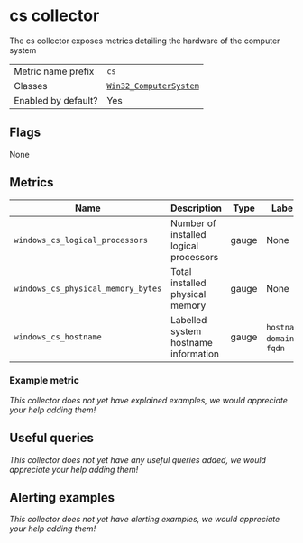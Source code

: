 # cs collector

The cs collector exposes metrics detailing the hardware of the computer system

|||
-|-
Metric name prefix  | `cs`
Classes             | [`Win32_ComputerSystem`](https://msdn.microsoft.com/en-us/library/aa394102)
Enabled by default? | Yes

## Flags

None

## Metrics

<!-- BEGIN auto-generated metrics table -->
Name | Description | Type | Labels
-----|-------------|------|-------
`windows_cs_logical_processors` | Number of installed logical processors | gauge | None
`windows_cs_physical_memory_bytes` | Total installed physical memory | gauge | None
`windows_cs_hostname` | Labelled system hostname information | gauge | `hostname`, `domain`, `fqdn`
<!-- END auto-generated metrics table -->

### Example metric
_This collector does not yet have explained examples, we would appreciate your help adding them!_

## Useful queries
_This collector does not yet have any useful queries added, we would appreciate your help adding them!_

## Alerting examples
_This collector does not yet have alerting examples, we would appreciate your help adding them!_
